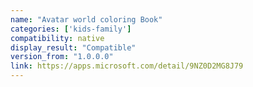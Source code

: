 ```yaml
---
name: "Avatar world coloring Book"
categories: ['kids-family']
compatibility: native
display_result: "Compatible"
version_from: "1.0.0.0"
link: https://apps.microsoft.com/detail/9NZ0D2MG8J79
---
```

